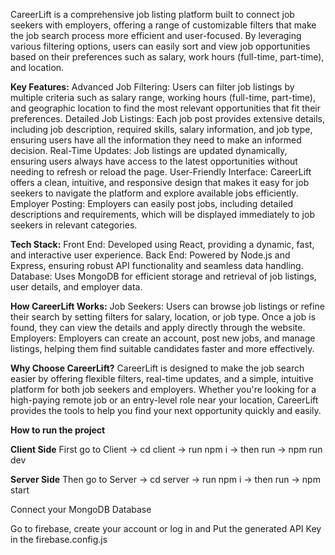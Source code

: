 CareerLift is a comprehensive job listing platform built to connect job seekers with employers, offering a range of customizable filters that make the job search process more efficient and user-focused.
By leveraging various filtering options, users can easily sort and view job opportunities based on their preferences such as salary, work hours (full-time, part-time), and location.

**Key Features:**
Advanced Job Filtering: Users can filter job listings by multiple criteria such as salary range, working hours (full-time, part-time), and geographic location to find the most relevant opportunities that fit their preferences.
Detailed Job Listings: Each job post provides extensive details, including job description, required skills, salary information, and job type, ensuring users have all the information they need to make an informed decision.
Real-Time Updates: Job listings are updated dynamically, ensuring users always have access to the latest opportunities without needing to refresh or reload the page.
User-Friendly Interface: CareerLift offers a clean, intuitive, and responsive design that makes it easy for job seekers to navigate the platform and explore available jobs efficiently.
Employer Posting: Employers can easily post jobs, including detailed descriptions and requirements, which will be displayed immediately to job seekers in relevant categories.

**Tech Stack:**
Front End: Developed using React, providing a dynamic, fast, and interactive user experience.
Back End: Powered by Node.js and Express, ensuring robust API functionality and seamless data handling.
Database: Uses MongoDB for efficient storage and retrieval of job listings, user details, and employer data.

**How CareerLift Works:**
Job Seekers: Users can browse job listings or refine their search by setting filters for salary, location, or job type. Once a job is found, they can view the details and apply directly through the website.
Employers: Employers can create an account, post new jobs, and manage listings, helping them find suitable candidates faster and more effectively.

**Why Choose CareerLift?**
CareerLift is designed to make the job search easier by offering flexible filters, real-time updates, and a simple, intuitive platform for both job seekers and employers.
Whether you're looking for a high-paying remote job or an entry-level role near your location, CareerLift provides the tools to help you find your next opportunity quickly and easily.

**How to run the project**

**Client Side**
First go to Client -> cd client -> run npm i -> then run -> npm run dev

**Server Side**
Then go to Server -> cd server -> run npm i -> then run -> npm start


Connect your MongoDB Database

Go to firebase, create your account or log in and Put the generated API Key in the firebase.config.js
